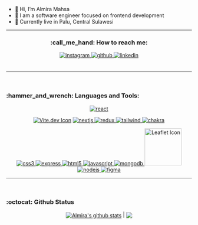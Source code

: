 - 👋 Hi, I’m Almira Mahsa
- 👀 I am a software engineer focused on frontend development
- 🌱 Currently live in Palu, Central Sulawesi

---

<div align="center">
 <h3>:call_me_hand: How to reach me:</h3>

<a href="https://www.instagram.com/almiramahsaa/" target="_blank">
<img src=https://img.shields.io/badge/Instagram-%23E4405F.svg?style=for-the-badge&logo=Instagram&logoColor=white alt=instagram style="margin-bottom: 5px;" />
</a>
<a href="https://github.com/Almiramahsa" target="_blank">
<img src=https://img.shields.io/badge/github-%2324292e.svg?&style=for-the-badge&logo=github&logoColor=white alt=github style="margin-bottom: 5px;" />
</a>
<a href="https:https://www.linkedin.com/in/almira-mahsa/" target="_blank">
<img src=https://img.shields.io/badge/linkedin-%231E77B5.svg?&style=for-the-badge&logo=linkedin&logoColor=white alt=linkedin style="margin-bottom: 5px;" />
</a>  
</div> 
<br/>

---

<br/>
<h3 align="left">:hammer_and_wrench: Languages and Tools:</h3>

<div align="center"> 
  <a href="https://reactjs.org/" target="_blank" rel="noreferrer"> 
    <img src="https://img.shields.io/badge/react-%2320232a.svg?style=for-the-badge&logo=react&logoColor=%2361DAFB" alt="react"/> 
  </a> 
 
[![Vite.dev Icon](https://img.shields.io/badge/vite-%23646CFF.svg?style=for-the-badge&logo=vite&logoColor=white)](https://vitejs.dev/)
  </a>
  <a href="https://nextjs.org/" target="_blank" rel="noreferrer"> 
    <img src="https://img.shields.io/badge/Next-black?style=for-the-badge&logo=next.js&logoColor=white" alt="nextjs"/> 
  </a> 
  <a href="https://redux.js.org" target="_blank" rel="noreferrer"> 
    <img src="https://img.shields.io/badge/redux-%23593d88.svg?style=for-the-badge&logo=redux&logoColor=white" alt="redux"/> 
  </a> 
  <a href="https://tailwindcss.com/" target="_blank" rel="noreferrer"> 
    <img src="https://img.shields.io/badge/tailwindcss-%2338B2AC.svg?style=for-the-badge&logo=tailwind-css&logoColor=white" alt="tailwind"/> 
  </a> 
    <a href="https://tailwindcss.com/" target="_blank" rel="noreferrer"> 
    <img src="https://img.shields.io/badge/chakra-%234ED1C5.svg?style=for-the-badge&logo=chakraui&logoColor=white" alt="chakra"/> 
  </a> 
 
  <a href="https://www.w3schools.com/css/" target="_blank" rel="noreferrer"> 
    <img src="https://img.shields.io/badge/css3-%231572B6.svg?style=for-the-badge&logo=css3&logoColor=white" alt="css3"/> 
  </a> 
  <a href="https://expressjs.com" target="_blank" rel="noreferrer"> 
    <img src="https://img.shields.io/badge/express.js-%23404d59.svg?style=for-the-badge&logo=express&logoColor=%2361DAFB" alt="express"/> 
  </a> 
  <a href="https://www.w3.org/html/" target="_blank" rel="noreferrer"> 
    <img src="https://img.shields.io/badge/html5-%23E34F26.svg?style=for-the-badge&logo=html5&logoColor=white" alt="html5"/> 
  </a> 
  <a href="https://developer.mozilla.org/en-US/docs/Web/JavaScript" target="_blank" rel="noreferrer"> 
    <img src="https://img.shields.io/badge/javascript-%23323330.svg?style=for-the-badge&logo=javascript&logoColor=%23F7DF1E" alt="javascript"/> 
  </a> 
  <a href="https://www.mongodb.com/" target="_blank" rel="noreferrer"> 
    <img src="https://img.shields.io/badge/MongoDB-%234ea94b.svg?style=for-the-badge&logo=mongodb&logoColor=white" alt="mongodb"/> 
  </a> 
<img src="https://camo.githubusercontent.com/1a8472d37458cb6e12c17497d95f7752b7e63d0b60f95c507863efca493a04d3/68747470733a2f2f7261776769742e636f6d2f4c6561666c65742f4c6561666c65742f6d61737465722f7372632f696d616765732f6c6f676f2e737667" alt="Leaflet Icon" width="100">

  <a href="https://nodejs.org" target="_blank" rel="noreferrer"> 
    <img src="https://img.shields.io/badge/node.js-6DA55F?style=for-the-badge&logo=node.js&logoColor=white" alt="nodejs"/> 
  </a> 
     <a href="https://nodejs.org" target="_blank" rel="noreferrer"> 
    <img src="https://img.shields.io/badge/figma-%23F24E1E.svg?style=for-the-badge&logo=figma&logoColor=white" alt="figma"/> 
  </a> 

</div>
 
---
 
<br/>

<h3>:octocat: Github Status</h3>
<div  align="center">
 <a href="https://github.com/Almiramahsa/github-readme-stats"><img align="center" src="https://github-readme-stats.vercel.app/api?username=Almiramahsa&&show_icons=true&theme=sea" alt="Almira's github stats" /></a> | <a href="https://github.com/Almiramahsa/github-readme-stats"><img align="center" src="https://github-readme-stats.vercel.app/api/top-langs?username=Almiramahsa&show_icons=true&locale=en&layout=compact&theme=sea" /></a> 
 </div>
<!---
Almiramahsa/Almiramahsa is a ✨ special ✨ repository because its `README.md` (this file) appears on your GitHub profile.
You can click the Preview link to take a look at your changes.
--->

